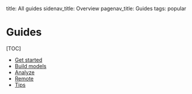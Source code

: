 title: All guides
sidenav_title: Overview
pagenav_title: Guides
tags: popular

# Guides

[TOC]

- [Get started](category:/docs/guides/#get-started)
- [Build models](category:/docs/guides/#models)
- [Analyze](category:/docs/guides/#analyze)
- [Remote](category:/docs/guides/#remote)
- [Tips](category:/docs/guides/#tips)
